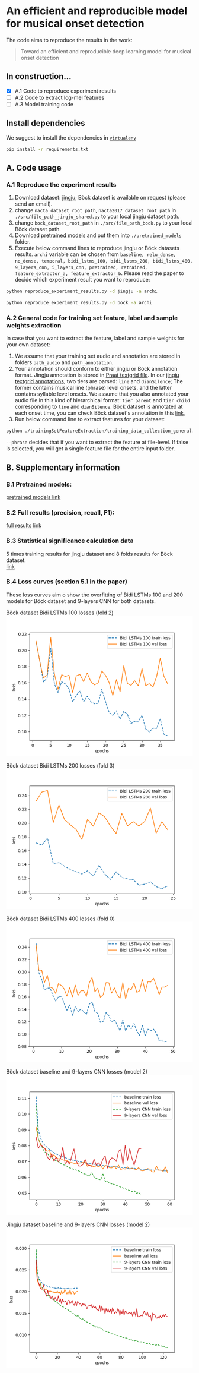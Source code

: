 # An efficient and reproducible model for musical onset detection

The code aims to reproduce the results in the work:
>Toward an efficient and reproducible deep learning model for musical onset detection
## In construction...
- [x] A.1 Code to reproduce experiment results
- [ ] A.2 Code to extract log-mel features
- [ ] A.3 Model training code
## Install dependencies
We suggest to install the dependencies in [`virtualenv`](https://virtualenv.pypa.io/en/stable/)
```bash
pip install -r requirements.txt
```
## A. Code usage
### A.1 Reproduce the experiment results
1. Download dataset: [jingju](https://drive.google.com/open?id=17mo5FuWyEHkCFRExKRLGXFcQk2n-jMEW); Böck dataset
is available on request (please send an email).
2. change `nacta_dataset_root_path`, `nacta2017_dataset_root_path` in `./src/file_path_jingju_shared.py` to
your local jingju dataset path.
3. change `bock_dataset_root_path` in `./src/file_path_bock.py` to your local Böck dataset path.
4. Download [pretrained models](https://drive.google.com/open?id=1DFB53P4Fz_ixoVFd9fMpW7nvstaK_wuA) and put
them into `./pretrained_models` folder.
4. Execute below command lines to reproduce jingju or Böck datasets results. `archi` variable can be 
chosen from `baseline, relu_dense, no_dense, temporal, bidi_lstms_100, bidi_lstms_200, bidi_lstms_400,
9_layers_cnn, 5_layers_cnn, pretrained, retrained, feature_extractor_a, feature_extractor_b`. Please
read the paper to decide which experiment result you want to reproduce:
```bash
python reproduce_experiment_results.py -d jingju -a archi 
```
```bash
python reproduce_experiment_results.py -d bock -a archi
```

### A.2 General code for training set feature, label and sample weights extraction
In case that you want to extract the feature, label and sample weights for your own dataset:
1. We assume that your training set audio and annotation are stored in folders `path_audio` and `path_annotation`.
2. Your annotation should conform to either jingju or Böck annotation format. Jingju annotation is stored in
[Praat textgrid file](http://www.fon.hum.uva.nl/praat/manual/TextGrid_file_formats.html). 
In our [jingju textgrid annotations](https://drive.google.com/drive/folders/17mo5FuWyEHkCFRExKRLGXFcQk2n-jMEW?usp=sharing),
two tiers are parsed: `line` and `dianSilence`; The former contains musical line (phrase) level onsets, and the latter
contains syllable level onsets. We assume that you also annotated your audio file in this kind of hierarchical format:
`tier_parent` and `tier_child` corresponding to `line` and `dianSilence`. Böck dataset is annotated at each onset time, 
you can check Böck dataset's annotation in this [link](https://github.com/CPJKU/onset_db),
3. Run below command line to extract features for your dataset:
```bash
python ./trainingSetFeatureExtraction/training_data_collection_general.py --audio <path_audio> --annotation <path_annotation> --output <path_output> --annotation_type <jingju or bock> --phrase <bool> --tier_parent <string e.g. line> --tier_child <string e.g. dianSilence>
```
`--phrase` decides that if you want to extract the feature at file-level. If false is selected, 
you will get a single feature file for the entire input folder.
## B. Supplementary information
### B.1 Pretrained models:
[pretrained models link](https://drive.google.com/open?id=1DFB53P4Fz_ixoVFd9fMpW7nvstaK_wuA)

### B.2 Full results (precision, recall, F1):
[full results link](https://drive.google.com/open?id=100RKdVYwsW_WDyd6aDs0YUic84hEdwBl)

### B.3 Statistical significance calculation data
5 times training results for jingju dataset and 8 folds results for Böck dataset.  
[link](https://drive.google.com/open?id=1B1SroQRdsqOjKexA6ICinr3hbPk_jkdZ)

### B.4 Loss curves (section 5.1 in the paper)
These loss curves aim o show the overfitting of Bidi LSTMs 100 and 200 models
 for Böck dataset and 9-layers CNN for both datasets.

Böck dataset Bidi LSTMs 100 losses (fold 2)
![bidi_lstms_100_Bock](figs/loss/bidi_lstms_100_bock.png)

Böck dataset Bidi LSTMs 200 losses (fold 3)
![bidi_lstms_200_Bock](figs/loss/bidi_lstms_200_bock.png)

Böck dataset Bidi LSTMs 400 losses (fold 0)
![bidi_lstms_200_Bock](figs/loss/bidi_lstms_400_bock.png)

Böck dataset baseline and 9-layers CNN losses (model 2)
![9-layers_CNN_and_baseline_bock](figs/loss/9-layers_CNN_bock.png)

Jingju dataset baseline and 9-layers CNN losses (model 2)
![9-layers_CNN_and_baseline_jingju](figs/loss/9-layers_CNN_jingju.png)
